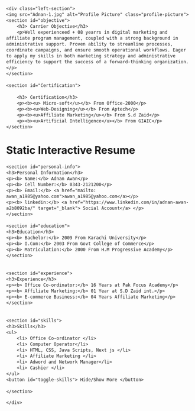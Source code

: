 <!DOCTYPE html>
<html lang="en">
<head>
    <meta charset="UTF-8">
    <meta name="viewport" content="width=device-width, initial-scale=1.0">
    <title>Static Interactive Resume</title>
    <link rel="stylesheet" href="style.css">
</head>

<body>
    <div class="resume-container">
    
<!--- Left Section-->
    <div class="left-section">
    <img src="Adnan-1.jpg" alt="Profile Picture" class="profile-picture">
    <section id="objective">
        <h3> Carrier Objective</h3>
        <p>Well experienceed + 08 yearrs in digital marketing and affiliate program management, coupled with a strong background in administrative support. Proven ability to streamline processes, coordinate campaigns, and ensure smooth operational workflows. Eager to apply my skills in both marketing strategy and administrative efficiency to support the success of a forward-thinking organization.</p>
    </section>    

    <section id="Certification">
    
        <h3> Certification</h3>
        <p><b><u> Micro-soft</u></b> From Office-2000</p>
        <p><b><u>Web-Designing</u></b> From Aptech</p>
        <p><b><u>Affiliate Marketing</u></b> From S.d Zaid</p>
        <p><b><u>Artificial Intelligence</u></b> From GIAIC</p>
    </section>

</div>


<!--- Right Section-->

<Div class="right-section">
    <h1>Static Interactive Resume</h1>

    <section id="personal-info">
    <h3>Personal Information</h3>
    <p><b> Name:</b> Adnan Awan</p>
    <p><b> Cell Number:</b> 0343-2121200</p>
    <p><b> Email:</b> <a href="mailto: awan_a1985@yahoo.com">awan_a1985@yahoo.com</a></p>
    <p><b> linkedin:</b> <a href="https://www.linkedin.com/in/adnan-awan-a2b8092ba/" target="_blank"> Social Account</a> </p>
    </section>
    
    <section id="education">
    <h3>Education</h3>
    <p><b> Bachelor:</b> 2009 From Karachi University</p>
    <p><b> I.Com:</b> 2003 From Govt College of Commerce</p>
    <p><b> Matriculation:</b> 2000 From H.M Progressive Academy</p>
    </section>


    <section id="experience">
    <h3>Experience</h3>
    <p><b> Office Co-ordinator:</b> 16 Years at Pak Focus Academy</p>
    <p><b> Affiliate Marketing:</b> 01 Year at S.D Zaid int.</p>
    <p><b> E-commerce Business:</b> 04 Years Affiliate Marketing</p>
    </section>   
    
    
    <section id="skills">
    <h3>Skills</h3>
    <ul>
        <li> Office Co-ordinator </li>
        <li> Computer Operator</li>
        <li> HTML, CSS, Java Scripts, Next js </li>
        <li> Affiliate Marketing </li>
        <li> Adword and Network Manager</li>
        <li> Cashier </li>
    </ul>
    <button id="toggle-skills"> Hide/Show More </button>

    </section>
</Div>
    




    </div>
</body>
</html>     
